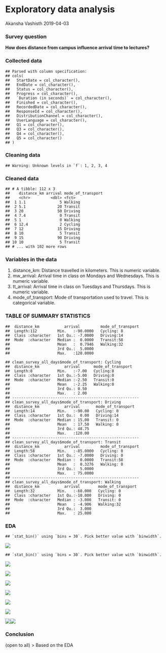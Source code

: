 Exploratory data analysis
================
Akansha Vashisth
2019-04-03

### Survey question

**How does distance from campus influence arrival time to lectures?**

### Collected data

    ## Parsed with column specification:
    ## cols(
    ##   StartDate = col_character(),
    ##   EndDate = col_character(),
    ##   Status = col_character(),
    ##   Progress = col_character(),
    ##   `Duration (in seconds)` = col_character(),
    ##   Finished = col_character(),
    ##   RecordedDate = col_character(),
    ##   ResponseId = col_character(),
    ##   DistributionChannel = col_character(),
    ##   UserLanguage = col_character(),
    ##   Q1 = col_character(),
    ##   Q3 = col_character(),
    ##   Q4 = col_character(),
    ##   Q5 = col_character()
    ## )

### Cleaning data

    ## Warning: Unknown levels in `f`: 1, 2, 3, 4

### Cleaned data

    ## # A tibble: 112 x 3
    ##    distance_km arrival mode_of_transport
    ##    <chr>         <dbl> <fct>            
    ##  1 1.1               5 Walking          
    ##  2 5.1              20 Transit          
    ##  3 20               50 Driving          
    ##  4 7.4               0 Transit          
    ##  5 1                 0 Walking          
    ##  6 12.4              2 Cycling          
    ##  7 12               15 Driving          
    ##  8 10                5 Transit          
    ##  9 15               90 Driving          
    ## 10 10                5 Transit          
    ## # ... with 102 more rows

### Variables in the data

1.  distance\_km: Distance travelled in kilometers. This is numeric variable.
2.  mw\_arrival: Arrival time in class on Mondays and Wednesdays. This is numeric variable.
3.  tt\_arrival: Arrival time in class on Tuesdays and Thursdays. This is numeric variable.
4.  mode\_of\_transport: Mode of transportation used to travel. This is categorical variable.

### TABLE OF SUMMARY STATISTICS

    ##  distance_km           arrival         mode_of_transport
    ##  Length:112         Min.   :-90.0000   Cycling: 8       
    ##  Class :character   1st Qu.: -7.0000   Driving:14       
    ##  Mode  :character   Median :  0.0000   Transit:58       
    ##                     Mean   :  0.7946   Walking:32       
    ##                     3rd Qu.:  5.0000                    
    ##                     Max.   :120.0000

    ## clean_survey_all_days$mode_of_transport: Cycling
    ##  distance_km           arrival      mode_of_transport
    ##  Length:8           Min.   :-7.00   Cycling:8        
    ##  Class :character   1st Qu.:-5.00   Driving:0        
    ##  Mode  :character   Median :-2.50   Transit:0        
    ##                     Mean   :-2.25   Walking:0        
    ##                     3rd Qu.: 0.50                    
    ##                     Max.   : 2.00                    
    ## -------------------------------------------------------- 
    ## clean_survey_all_days$mode_of_transport: Driving
    ##  distance_km           arrival       mode_of_transport
    ##  Length:14          Min.   :-90.00   Cycling: 0       
    ##  Class :character   1st Qu.:  0.00   Driving:14       
    ##  Mode  :character   Median : 15.00   Transit: 0       
    ##                     Mean   : 17.50   Walking: 0       
    ##                     3rd Qu.: 48.75                    
    ##                     Max.   :120.00                    
    ## -------------------------------------------------------- 
    ## clean_survey_all_days$mode_of_transport: Transit
    ##  distance_km           arrival         mode_of_transport
    ##  Length:58          Min.   :-85.0000   Cycling: 0       
    ##  Class :character   1st Qu.: -7.0000   Driving: 0       
    ##  Mode  :character   Median :  0.0000   Transit:58       
    ##                     Mean   :  0.3276   Walking: 0       
    ##                     3rd Qu.:  5.0000                    
    ##                     Max.   : 75.0000                    
    ## -------------------------------------------------------- 
    ## clean_survey_all_days$mode_of_transport: Walking
    ##  distance_km           arrival        mode_of_transport
    ##  Length:32          Min.   :-60.000   Cycling: 0       
    ##  Class :character   1st Qu.:-10.000   Driving: 0       
    ##  Mode  :character   Median : -3.000   Transit: 0       
    ##                     Mean   : -4.906   Walking:32       
    ##                     3rd Qu.:  3.000                    
    ##                     Max.   : 25.000

### EDA

    ## `stat_bin()` using `bins = 30`. Pick better value with `binwidth`.

![](eda_files/figure-markdown_github/unnamed-chunk-5-1.png)

    ## `stat_bin()` using `bins = 30`. Pick better value with `binwidth`.

![](eda_files/figure-markdown_github/unnamed-chunk-5-2.png)

![](eda_files/figure-markdown_github/unnamed-chunk-6-1.png)

![](eda_files/figure-markdown_github/unnamed-chunk-7-1.png)

![](eda_files/figure-markdown_github/unnamed-chunk-8-1.png)

![](eda_files/figure-markdown_github/unnamed-chunk-9-1.png)

![](eda_files/figure-markdown_github/unnamed-chunk-10-1.png)

![](eda_files/figure-markdown_github/unnamed-chunk-11-1.png)![](eda_files/figure-markdown_github/unnamed-chunk-11-2.png)

### Conclusion

(open to all) &gt; Based on the EDA
